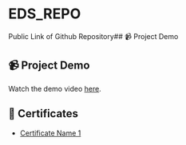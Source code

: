 # EDS_REPO
Public Link of Github Repository## 📹 Project Demo

## 📹 Project Demo

Watch the demo video [here](https://preskilet.com/202401100126@mitaoe.ac.in).

## 📄 Certificates

- [Certificate Name 1](https://drive.google.com/file/d/1YkFDsNYzaIcSWN4GMvKcmz3MnpBShgOR/view?usp=drive_link)





